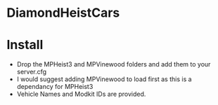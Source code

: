 # DiamondHeistCars

# Install

- Drop the MPHeist3 and MPVinewood folders and add them to your server.cfg
- I would suggest adding MPVinewood to load first as this is a dependancy for MPHeist3 
- Vehicle Names and Modkit IDs are provided. 

